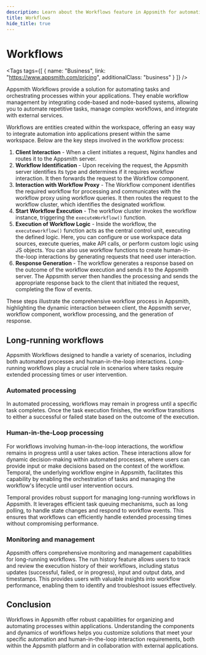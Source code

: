 ```yaml
---
description: Learn about the Workflows feature in Appsmith for automating tasks and orchestrating processes within your applications.
title: Workflows
hide_title: true
---
```

<!-- vale off -->

<div className="tag-wrapper">
 <h1>Workflows</h1>

<Tags
tags={[
{ name: "Business", link: "https://www.appsmith.com/pricing", additionalClass: "business" }
]}
/>

</div>

<!-- vale on -->

Appsmith Workflows provide a solution for automating tasks and orchestrating processes within your applications. They enable workflow management by integrating code-based and node-based systems, allowing you to automate repetitive tasks, manage complex workflows, and integrate with external services.

Workflows are entities created within the workspace, offering an easy way to integrate automation into applications present within the same workspace. Below are the key steps involved in the workflow process:

<ZoomImage
  src="/img/appsmith-workflow-concept.svg" 
  alt="Workflows in Appsmith"
  caption="Workflows in Appsmith"
/> 

1. **Client Interaction** - When a client initiates a request, Nginx handles and routes it to the Appsmith server.
2. **Workflow Identification** - Upon receiving the request, the Appsmith server identifies its type and determines if it requires workflow interaction. It then forwards the request to the Workflow component.
3. **Interaction with Workflow Proxy** - The Workflow component identifies the required workflow for processing and communicates with the workflow proxy using workflow queries. It then routes the request to the workflow cluster, which identifies the designated workflow.
4. **Start Workflow Execution** - The workflow cluster invokes the workflow instance, triggering the `executeWorkflow()` function.
5. **Execution of Workflow Logic** - Inside the workflow, the `executeworkflow()` function acts as the central control unit, executing the defined logic. Here, you can configure or use workspace data sources, execute queries, make API calls, or perform custom logic using JS objects. You can also use workflow functions to create human-in-the-loop interactions by generating requests that need user interaction.
6. **Response Generation** - The workflow generates a response based on the outcome of the workflow execution and sends it to the Appsmith server. The Appsmith server then handles the processing and sends the appropriate response back to the client that initiated the request, completing the flow of events.

These steps illustrate the comprehensive workflow process in Appsmith, highlighting the dynamic interaction between client, the Appsmith server, workflow component, workflow processing, and the generation of response.

## Long-running workflows

Appsmith Workflows designed to handle a variety of scenarios, including both automated processes and human-in-the-loop interactions. Long-running workflows play a crucial role in scenarios where tasks require extended processing times or user intervention.

### Automated processing

In automated processing, workflows may remain in progress until a specific task completes. Once the task execution finishes, the workflow transitions to either a successful or failed state based on the outcome of the execution.

### Human-in-the-Loop processing

For workflows involving human-in-the-loop interactions, the workflow remains in progress until a user takes action. These interactions allow for dynamic decision-making within automated processes, where users can provide input or make decisions based on the context of the workflow. Temporal, the underlying workflow engine in Appsmith, facilitates this capability by enabling the orchestration of tasks and managing the workflow's lifecycle until user intervention occurs.

Temporal provides robust support for managing long-running workflows in Appsmith. It leverages efficient task queuing mechanisms, such as long polling, to handle state changes and respond to workflow events. This ensures that workflows can efficiently handle extended processing times without compromising performance.

### Monitoring and management

Appsmith offers comprehensive monitoring and management capabilities for long-running workflows. The run history feature allows users to track and review the execution history of their workflows, including status updates (successful, failed, or in progress), input and output data, and timestamps. This provides users with valuable insights into workflow performance, enabling them to identify and troubleshoot issues effectively.

## Conclusion

Workflows in Appsmith offer robust capabilities for organizing and automating processes within applications. Understanding the components and dynamics of workflows helps you customize solutions that meet your specific automation and human-in-the-loop interaction requirements, both within the Appsmith platform and in collaboration with external applications.
